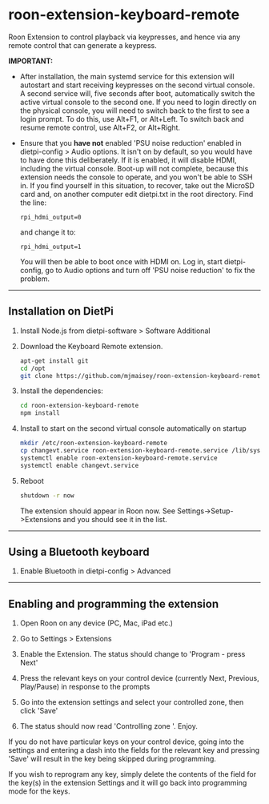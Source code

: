 # roon-extension-keyboard-remote

Roon Extension to control playback via keypresses, and hence via any remote control that can
generate a keypress.

**IMPORTANT:**

* After installation, the main systemd service for this extension will autostart and start receiving keypresses on the 
  second virtual console. A second service will, five seconds after boot, automatically switch the active virtual console to 
  the second one. If you need to login directly on the physical console, you will need to switch back to the first to see
  a login prompt. To do this, use Alt+F1, or Alt+Left. To switch back and resume remote control, use Alt+F2, or Alt+Right.

* Ensure that you **have not** enabled 'PSU noise reduction' enabled in dietpi-config > Audio options. It isn't on by default,
  so you would have to have done this deliberately. If it is enabled, it will disable HDMI, including the virtual console. 
  Boot-up will not complete, because this extension needs the console to operate, and you won't be able to SSH in. If you 
  find yourself in this situation, to recover, take out the MicroSD card and, on another computer edit dietpi.txt in the
  root directory. Find the line:
  
  ```
  rpi_hdmi_output=0
  ```
  
  and change it to:
  
  ```
  rpi_hdmi_output=1
  ```
  
  You will then be able to boot once with HDMI on. Log in, start dietpi-config, go to Audio options and turn off 
  'PSU noise reduction' to fix the problem.

------------

## Installation on DietPi

1. Install Node.js from dietpi-software > Software Additional 

1. Download the Keyboard Remote extension.

   ```bash
   apt-get install git
   cd /opt
   git clone https://github.com/mjmaisey/roon-extension-keyboard-remote.git
   ```

1. Install the dependencies:
    ```bash
    cd roon-extension-keyboard-remote
    npm install
    ```

1. Install to start on the second virtual console automatically on startup
    ```bash
    mkdir /etc/roon-extension-keyboard-remote
    cp changevt.service roon-extension-keyboard-remote.service /lib/systemd/system
    systemctl enable roon-extension-keyboard-remote.service
    systemctl enable changevt.service
    ```

1. Reboot
    ```bash
    shutdown -r now
    ```

    The extension should appear in Roon now. See Settings->Setup->Extensions and you should see it in the list.


------------

## Using a Bluetooth keyboard

1. Enable Bluetooth in dietpi-config > Advanced

------------

## Enabling and programming the extension

1. Open Roon on any device (PC, Mac, iPad etc.)

1. Go to Settings > Extensions

1. Enable the Extension. The status should change to 'Program - press Next'

1. Press the relevant keys on your control device (currently Next, Previous, Play/Pause) in response to the
   prompts

1. Go into the extension settings and select your controlled zone, then click 'Save'

1. The status should now read 'Controlling zone <zone name>'. Enjoy.

If you do not have particular keys on your control device, going into the settings and entering a dash into
the fields for the relevant key and pressing 'Save' will result in the key being skipped during programming.

If you wish to reprogram any key, simply delete the contents of the field for the key(s) in the extension
Settings and it will go back into programming mode for the keys.
